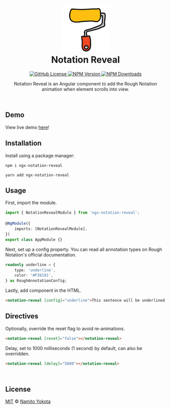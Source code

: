 <h1 align="center"><img height="150" src="./src/assets/logo.png" /><br> Notation Reveal</h1>

<p align="center">
    <a href="https://github.com/namitoyokota/ngx-notation-reveal/blob/master/LICENSE">
        <img alt="GitHub License" src="https://img.shields.io/github/license/namitoyokota/ngx-notation-reveal" />
    </a>
    <a href="https://www.npmjs.com/package/ngx-notation-reveal">
        <img alt="NPM Version" src="https://img.shields.io/npm/v/ngx-notation-reveal.svg" />
    </a>
    <a href="https://www.npmjs.com/package/ngx-notation-reveal">
        <img alt="NPM Downloads" src="https://img.shields.io/npm/dt/ngx-notation-reveal" />
    </a>
</p>

<p align="center">
    Notation Reveal is an Angular component to add the Rough Notation animation when element scrolls into view.
</p>

<br />

## Demo

View live demo [here](https://notation-reveal.namitoyokota.com/)!

## Installation

Install using a package manager:

```shell
npm i ngx-notation-reveal
```

```shell
yarn add ngx-notation-reveal
```

## Usage

First, import the module.

```typescript
import { NotationRevealModule } from 'ngx-notation-reveal';

@NgModule({
    imports: [NotationRevealModule],
})
export class AppModule {}
```

Next, set up a config property. You can read all annotation types on Rough Notation's official documentation.

```typescript
readonly underline = {
    type: 'underline',
    color: '#F38181',
} as RoughAnnotationConfig;
```

Lastly, add component in the HTML.

```html
<notation-reveal [config]="underline">This sentence will be underlined.</notation-reveal>
```

## Directives

Optionally, override the reset flag to avoid re-animations.

```html
<notation-reveal [reset]="false"></notation-reveal>
```

Delay, set to 1000 milliseconds (1 second) by default, can also be overridden.

```html
<notation-reveal [delay]="5000"></notation-reveal>
```

<br>

## License

[MIT](https://github.com/namitoyokota/ngx-notation-reveal/blob/master/LICENSE) &copy; [Namito Yokota](https://www.namitoyokota.com)
